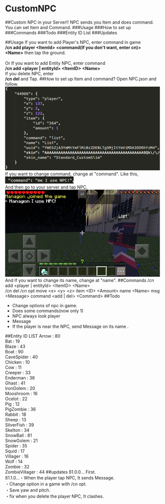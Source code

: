 # CustomNPC
##Custom NPC in your Server!!
NPC sends you Item and does command.<br />
You can set Item and Command.
###Usage
###How to set up
###Commands
###Todo
###Entity ID List
###Updates

##Usage
If you want to add Player's NPC, enter command in game <br />
<strong>/cn add player &lt;ItemId&gt; &lt;command(If you don't want, enter cn)&gt; &lt;Name&gt;</strong>
then tap the ground.<br /><br />
Or If you want to add Entity NPC, enter command<br />
<strong>/cn add &lt;player | entityId&gt; &lt;ItemID&gt; &lt;Name&gt;</strong>
<br />If you delete NPC, enter
<br /><strong>/cn del</strong>&nbsp;and Tap.
##How to set up Item and command?
Open NPC.json and follow.<br />
<img src="https://github.com/Managon-pop/CustomNPC/blob/master/img/picc.png"></img>
<br />If you want to change command, change at "command". Like this,
<img src="https://github.com/Managon-pop/CustomNPC/blob/master/img/co.png"></img>
<br />And then go to your server and tap NPC.<br />
<img src="https://github.com/Managon-pop/CustomNPC/blob/master/img/nana.jpg"></img><br />
And If you want to change its name, change at "name".
##Commands
/cn add &lt;player | entityId&gt; &lt;ItemID&gt; &lt;Name&gt;<br />
/cn del
/cn opt move &lt;x&gt; &lt;y&gt; &lt;z&gt;
        item &lt;ID&gt; &lt;Amount&gt;
        name &lt;Name&gt;
        msg &lt;Message&gt;
        command &lt;add | del&gt; &lt;Command&gt;
##Todo
<ul>
<li>Change options of npc in game.</li>
<li>Does some commands(now only 1)</li>
<li>NPC always look player</li>
<li>Message</li>
<li>If the player is near the NPC, send Message on its name . </li>
</ul>
##Entity ID LIST
Arrow : 80<br />Bat : 19<br />Blaze : 43<br />Boat : 90<br />CaveSpider : 40<br />Chicken : 10<br />Cow : 11<br />Creeper : 33<br />Enderman : 38<br />Ghast : 41<br />IronGolem : 20<br />Mooshroom : 16<br />Ocelot : 22<br />Pig : 12<br />PigZombie : 36<br />Rabbit : 18<br />Sheep : 13<br />SilverFish : 39<br />Skelton : 34<br />SnowBall : 81<br />SnowGolem : 21<br />Spider : 35<br />Squid : 17<br />Villager : 16<br />Wolf : 14<br />Zombie : 32<br />ZombieVillager : 44
##updates
ß1.0.0... First.<br />
ß1.1.0...・When the player tap NPC, It sends Message.<br />
         ・Change option in a game with /cn opt.<br />
         ・Save yaw and pitch.<br />
         ・fix when you delete the player NPC, It clashes.
